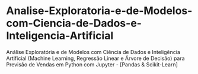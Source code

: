 # Analise-Exploratoria-e-de-Modelos-com-Ciencia-de-Dados-e-Inteligencia-Artificial
Análise Exploratória e de Modelos com Ciência de Dados e Inteligência Artificial (Machine Learning, Regressão Linear e Árvore de Decisão) para Previsão de Vendas em Python com Jupyter - [Pandas &amp; Scikit-Learn]
